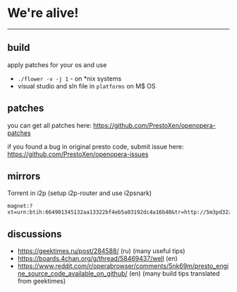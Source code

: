 # We're alive!
---

## build

apply patches for your os and use 

* `./flower -v -j 1` - on *nix systems 
* visual studio and sln file in `platforms` on M$ OS

## patches

you can get all patches here: 
https://github.com/PrestoXen/openopera-patches

if you found a bug in original presto code, submit issue here:
https://github.com/PrestoXen/openopera-issues

## mirrors

Torrent in i2p (setup i2p-router and use i2psnark)
```
magnet:?xt=urn:btih:664901345132aa13322bf4eb5a03192dc4a16b40&tr=http://5m3pd32zx43xk3uz6hvrdksj6tlg7abnjsc3j5kkd2yzctet4nmq.b32.i2p/announce
```

## discussions

* https://geektimes.ru/post/284588/ (ru) (many useful tips)
* https://boards.4chan.org/g/thread/58469437/well (en)
* https://www.reddit.com/r/operabrowser/comments/5nk69m/presto_engine_source_code_available_on_github/ (en) (many build tips translated from geektimes)